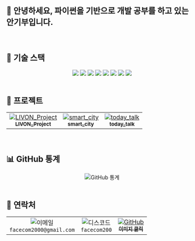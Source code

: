 ## 🐼 안녕하세요, 파이썬을 기반으로 개발 공부를 하고 있는 안기부입니다.

<br>

## 🌿 기술 스택

<div align="center">
<img src="https://img.shields.io/badge/Python-3776AB?style=for-the-badge&logo=python&logoColor=white" />
<img src="https://img.shields.io/badge/HTML5-E34F26?style=for-the-badge&logo=html5&logoColor=white" />
<img src="https://img.shields.io/badge/CSS3-1572B6?style=for-the-badge&logo=css3&logoColor=white" />
<img src="https://img.shields.io/badge/JavaScript-F7DF1E?style=for-the-badge&logo=javascript&logoColor=black" />
<img src="https://img.shields.io/badge/SQL-4479A1?style=for-the-badge&logo=mysql&logoColor=white" />
<img src="https://img.shields.io/badge/Docker-2496ED?style=for-the-badge&logo=docker&logoColor=white" />
<img src="https://img.shields.io/badge/Git-F05032?style=for-the-badge&logo=git&logoColor=white" />
<img src="https://img.shields.io/badge/Dart-0175C2?style=for-the-badge&logo=dart&logoColor=white" />
</div>
<br>

## 🎋 프로젝트

<div align="center">
  <table>
    <tr>
      <td align="center">
        <a href="https://github.com/gibupanda/LIVON_Project">
          <img src="https://img.shields.io/badge/LIVON_Project-2E8B57?style=for-the-badge&logo=github&logoColor=white" alt="LIVON_Project"/>
          <br>
          <sub><b>LIVON_Project</b></sub>
        </a>
      </td>
      <td align="center">
        <a href="https://github.com/gibupanda/smart_city">
          <img src="https://img.shields.io/badge/smart_city-2E8B57?style=for-the-badge&logo=github&logoColor=white" alt="smart_city"/>
          <br>
          <sub><b>smart_city</b></sub>
        </a>
      </td>
      <td align="center">
        <a href="https://github.com/gibupanda/today_talk">
          <img src="https://img.shields.io/badge/today_talk-2E8B57?style=for-the-badge&logo=github&logoColor=white" alt="today_talk"/>
          <br>
          <sub><b>today_talk</b></sub>
        </a>
      </td>
    </tr>
  </table>
</div>
<br>

## 📊 GitHub 통계

<div align="center">
  <img src="https://github-readme-stats.vercel.app/api?username=gibupanda&show_icons=true&theme=vue&border_color=2E8B57&icon_color=2E8B57&title_color=2E8B57" alt="GitHub 통계"/>
</div>

<br>

## 🌱 연락처

<div align="center">
  <table>
    <tr>
      <td align="center">
        <img src="https://img.shields.io/badge/이메일-D14836?style=for-the-badge&logo=gmail&logoColor=white" alt="이메일"/>
        <br>
        <code>facecom2000@gmail.com</code>
      </td>
      <td align="center">
        <img src="https://img.shields.io/badge/디스코드-5865F2?style=for-the-badge&logo=discord&logoColor=white" alt="디스코드"/>
        <br>
        <code>facecom200</code>
      </td>
      <td align="center">
        <a href="https://github.com/gibupanda">
          <img src="https://img.shields.io/badge/GitHub-100000?style=for-the-badge&logo=github&logoColor=white" alt="GitHub"/>
          <br>
          <sub><b>이미지 클릭</b></sub>
        </a>
      </td>
    </tr>
  </table>
</div>
